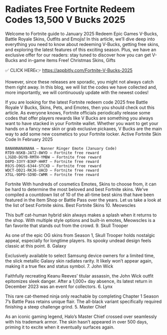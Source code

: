 # Radiates Free Fortnite Redeem Codes 13,500 V Bucks 2025



Welcome to Fortnite guide to January 2025 Redeem Epic Games V-Bucks, Battle Royale Skins, Outfits and Emojis! In this article, we’ll dive deep into everything you need to know about redeeming V-Bucks, getting free skins, and exploring the latest features of this exciting season. Plus, we have an exclusive offer for our readers: stay tuned to discover how you can get V-Bucks and in-game items Free! Christmas Skins, Gifts

✅ CLICK HERE👉 https://appbitly.com/Fortnite-V-Bucks-2025

However, since these releases are sporadic, you might not always catch them right away. In this blog, we will list the codes we have collected and, more importantly, we will continuously update with the newest codes!

If you are looking for the latest Fortnite redeem code 2025 free Battle Royale V Bucks, Skins, Pets, and Emotes, then you should check out this article. As everyone knows, Fortnite officials periodically release some codes that offer players rewards like V Bucks are something you always want to have stacked in your Fortnite wallet. Whether you want to get your hands on a fancy new skin or grab exclusive pickaxes, V Bucks are the main way to add some new cosmetics to your Fortnite locker.
Active Fortnite Skin Code In February 2025





    BANANNANANANA – Nanner Ringer Emote (January Code)
    RTD9-NSKB-JAT2-8WYD – Fortnite free reward
    LJGDD-DGYB-RMTH-YMBW – Fortnite free reward
    D8PD-33YY-B3KP-HHRT – Fortnite free reward
    R9JS-D9GS-6344-STCXD – Fortnite free reward
    WDCT-DD21-RKJ6-UACD – Fortnite free reward
    XTGL-9DPO-SD9D-CWMR – Fortnite free reward





Fortnite With hundreds of cosmetics Emotes, Skins to choose from, it can be hard to determine the most beloved and best Fortnite skins. We’ve compiled a countdown list of 10 of the all-time best skins that have been featured in the Item Shop or Battle Pass over the years. Let us take a look at the list of best Fortnite skins.
Best Fortnite Skins
10. Meowscles

This buff cat-human hybrid skin always makes a splash when it returns to the shop. With multiple style options and built-in emotes, Meowscles is a fan favorite that stands out from the crowd.
9. Skull Trooper

As one of the epic OG skins from Season 1, Skull Trooper holds nostalgic appeal, especially for longtime players. Its spooky undead design feels classic at this point.
8. Galaxy

Exclusively available to select Samsung device owners for a limited time, the slick metallic Galaxy skin radiates rarity. It likely won’t appear again, making it a true flex and status symbol.
7. John Wick

Faithfully recreating Keanu Reeves’ titular assassin, the John Wick outfit epitomizes sleek danger. After a 1,000+ day absence, its latest return in December 2023 was an event for collectors.
6. Lynx

This rare cat-themed ninja only reachable by completing Chapter 1 Season 7’s Battle Pass retains unique flair. The all-black variant specifically required finishing a steep challenge grind.
5. Master Chief

As an iconic gaming legend, Halo’s Master Chief crossed over seamlessly with his trademark armor. The skin hasn’t appeared in over 500 days, priming it to excite when it eventually surfaces again.
